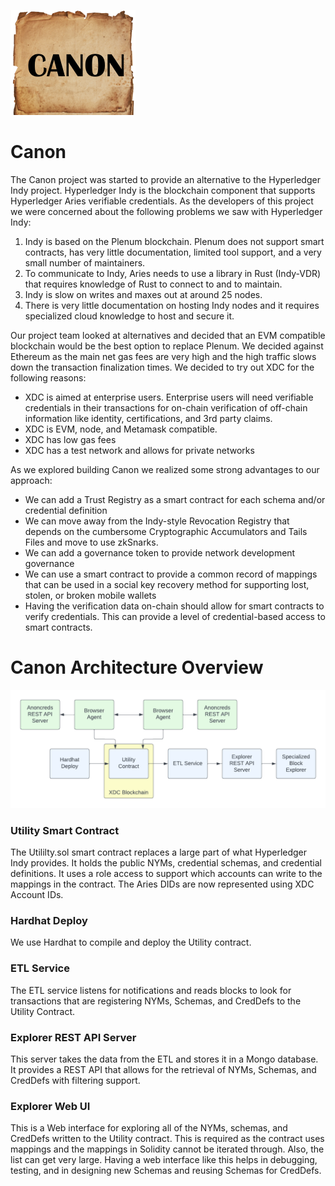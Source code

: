 ![Canon Logo](CanonLogo.png)

# Canon

The Canon project was started to provide an alternative to the Hyperledger Indy project.  Hyperledger Indy is the blockchain component that supports Hyperledger Aries verifiable credentials.  As the developers of this project we were concerned about the following problems we saw with Hyperledger Indy:

1.  Indy is based on the Plenum blockchain.  Plenum does not support smart contracts, has very little documentation, limited tool support, and a very small number of maintainers.
2. To communicate to Indy, Aries needs to use a library in Rust (Indy-VDR) that requires knowledge of Rust to connect to and to maintain.
3. Indy is slow on writes and maxes out at around 25 nodes.
4. There is very little documentation on hosting Indy nodes and it requires specialized cloud knowledge to host and secure it.

Our project team looked at alternatives and decided that an EVM compatible blockchain would be the best option to replace Plenum.  We decided against Ethereum as the main net gas fees are very high and the high traffic slows down the transaction finalization times.  We decided to try out XDC for the following reasons:

- XDC is aimed at enterprise users.  Enterprise users will need verifiable credentials in their transactions for on-chain verification of off-chain information like identity, certifications, and 3rd party claims.
- XDC is EVM, node, and Metamask compatible.
- XDC has low gas fees
- XDC has a test network and allows for private networks

As we explored building Canon we realized some strong advantages to our approach:

- We can add a Trust Registry as a smart contract for each schema and/or credential definition
- We can move away from the Indy-style Revocation Registry that depends on the cumbersome Cryptographic Accumulators and Tails Files and move to use zkSnarks.
- We can add a governance token to provide network development governance
- We can use a smart contract to provide a common record of mappings that can be used in a social key recovery method for supporting lost, stolen, or broken mobile wallets
- Having the verification data on-chain should allow for smart contracts to verify credentials.  This can provide a level of credential-based access to smart contracts.

# Canon Architecture Overview

![Canon diagram](Canon-XDC.png)

### Utility Smart Contract

The Utililty.sol smart contract replaces a large part of what Hyperledger Indy provides.  It holds the public NYMs, credential schemas, and credential definitions.  It uses a role access to support which accounts can write to the mappings in the contract.  The Aries DIDs are now represented using XDC Account IDs.  

### Hardhat Deploy

We use Hardhat to compile and deploy the Utility contract.

### ETL Service

The ETL service listens for notifications and reads blocks to look for transactions that are registering NYMs, Schemas, and CredDefs to the Utility Contract.

### Explorer REST API Server

This server takes the data from the ETL and stores it in a Mongo database.  It provides a REST API that allows for the retrieval of NYMs, Schemas, and CredDefs with filtering support.

### Explorer Web UI

This is a Web interface for exploring all of the NYMs, schemas, and CredDefs written to the Utility contract.  This is required as the contract uses mappings and the mappings in Solidity cannot be iterated through.  Also, the list can get very large.  Having a web interface like this helps in debugging, testing, and in designing new Schemas and reusing Schemas for CredDefs.